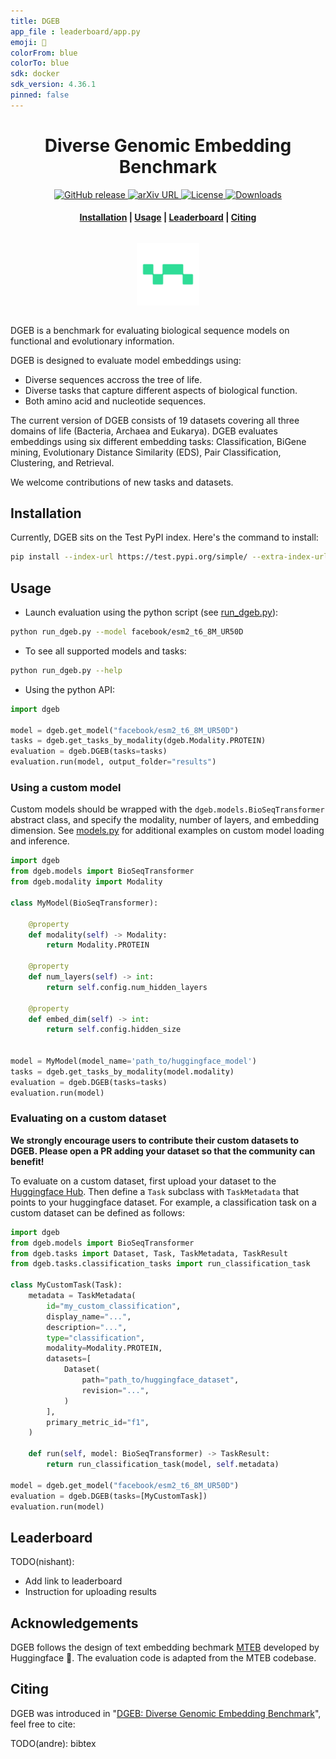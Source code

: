 ```yaml
---
title: DGEB
app_file : leaderboard/app.py
emoji: 🐨
colorFrom: blue
colorTo: blue
sdk: docker
sdk_version: 4.36.1
pinned: false
---
```

<h1 align="center">Diverse Genomic Embedding Benchmark</h1>

<p align="center">
    <a href="https://github.com/tattabio/dgeb/releases">
        <img alt="GitHub release" src="https://img.shields.io/github/v/release/tattabio/dgeb.svg">
    </a>
    <a href="">
        <img alt="arXiv URL" src="">
    </a>
    <a href="https://github.com/tattabio/dgeb/blob/main/LICENSE">
        <img alt="License" src="https://img.shields.io/github/license/tattabio/dgeb.svg">
    </a>
    <a href="https://pepy.tech/project/dgeb">
        <img alt="Downloads" src="https://static.pepy.tech/personalized-badge/dgeb?period=total&units=international_system&left_color=grey&right_color=orange&left_text=Downloads">
    </a>
</p>

<h4 align="center">
    <p>
        <a href="#installation">Installation</a> |
        <a href="#usage">Usage</a> |
        <a href="https://huggingface.co/spaces/dgeb">Leaderboard</a> |
        <a href="#citing">Citing</a>
    <p>
</h4>

<h3 align="center">
    <a href="https://huggingface.co/spaces/dgeb"><img style="float: middle; padding: 10px 10px 10px 10px;" width="100" height="100" src="./docs/images/tatta_logo.png" /></a>
</h3>


DGEB is a benchmark for evaluating biological sequence models on functional and evolutionary information. 

DGEB is designed to evaluate model embeddings using:
 - Diverse sequences accross the tree of life.
 - Diverse tasks that capture different aspects of biological function.
 - Both amino acid and nucleotide sequences.

The current version of DGEB consists of 19 datasets covering all three domains of life (Bacteria, Archaea and Eukarya). DGEB evaluates embeddings using six different embedding tasks: Classification, BiGene mining, Evolutionary Distance Similarity (EDS), Pair Classification, Clustering, and Retrieval. 

We welcome contributions of new tasks and datasets. 

## Installation

Currently, DGEB sits on the Test PyPI index. Here's the command to install:

```bash
pip install --index-url https://test.pypi.org/simple/ --extra-index-url https://pypi.org/simple/ dgeb
```

## Usage

- Launch evaluation using the python script (see [run_dgeb.py](https://github.com/tattabio/dgeb/blob/main/run_dgeb.py)):

```bash
python run_dgeb.py --model facebook/esm2_t6_8M_UR50D
```

- To see all supported models and tasks:

```bash
python run_dgeb.py --help
```


- Using the python API:

```py
import dgeb

model = dgeb.get_model("facebook/esm2_t6_8M_UR50D")
tasks = dgeb.get_tasks_by_modality(dgeb.Modality.PROTEIN)
evaluation = dgeb.DGEB(tasks=tasks)
evaluation.run(model, output_folder="results")
```

### Using a custom model

Custom models should be wrapped with the `dgeb.models.BioSeqTransformer` abstract class, and specify the modality, number of layers, and embedding dimension. See [models.py](https://github.com/tattabio/dgeb/blob/main/dgeb/models.py) for additional examples on custom model loading and inference.

```python
import dgeb
from dgeb.models import BioSeqTransformer
from dgeb.modality import Modality

class MyModel(BioSeqTransformer):

    @property
    def modality(self) -> Modality:
        return Modality.PROTEIN

    @property
    def num_layers(self) -> int:
        return self.config.num_hidden_layers

    @property
    def embed_dim(self) -> int:
        return self.config.hidden_size


model = MyModel(model_name='path_to/huggingface_model')
tasks = dgeb.get_tasks_by_modality(model.modality)
evaluation = dgeb.DGEB(tasks=tasks)
evaluation.run(model)
```


### Evaluating on a custom dataset

**We strongly encourage users to contribute their custom datasets to DGEB. Please open a PR adding your dataset so that the community can benefit!**

To evaluate on a custom dataset, first upload your dataset to the [Huggingface Hub](https://huggingface.co/docs/hub/en/datasets-adding). Then define a `Task` subclass with `TaskMetadata` that points to your huggingface dataset. For example, a classification task on a custom dataset can be defined as follows:

```python
import dgeb
from dgeb.models import BioSeqTransformer
from dgeb.tasks import Dataset, Task, TaskMetadata, TaskResult
from dgeb.tasks.classification_tasks import run_classification_task

class MyCustomTask(Task):
    metadata = TaskMetadata(
        id="my_custom_classification",
        display_name="...",
        description="...",
        type="classification",
        modality=Modality.PROTEIN,
        datasets=[
            Dataset(
                path="path_to/huggingface_dataset",
                revision="...",
            )
        ],
        primary_metric_id="f1",
    )

    def run(self, model: BioSeqTransformer) -> TaskResult:
        return run_classification_task(model, self.metadata)

model = dgeb.get_model("facebook/esm2_t6_8M_UR50D")
evaluation = dgeb.DGEB(tasks=[MyCustomTask])
evaluation.run(model)
```


## Leaderboard

TODO(nishant): 
- Add link to leaderboard
- Instruction for uploading results

## Acknowledgements

DGEB follows the design of text embedding bechmark [MTEB](https://github.com/embeddings-benchmark/mteb) developed by Huggingface 🤗. The evaluation code is adapted from the MTEB codebase.

## Citing

DGEB was introduced in "[DGEB: Diverse Genomic Embedding Benchmark]()", feel free to cite:

TODO(andre): bibtex




